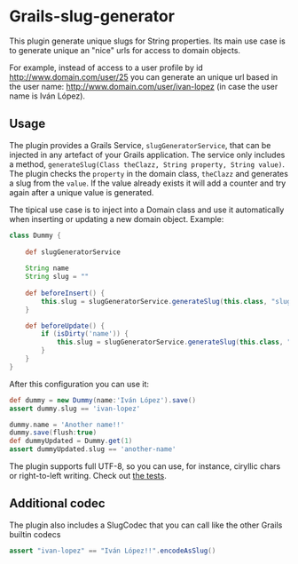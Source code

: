 Grails-slug-generator
=====================

This plugin generate unique slugs for String properties. Its main use case is to generate unique an "nice" urls for access to domain objects.

For example, instead of access to a user profile by id http://www.domain.com/user/25 you can generate an unique url based in the user name: http://www.domain.com/user/ivan-lopez (in case the user name is Iván López).

Usage
-----

The plugin provides a Grails Service, `slugGeneratorService`, that can be injected in any artefact of your Grails application. The service only includes a method, `generateSlug(Class theClazz, String property, String value)`.
The plugin checks the `property` in the domain class, `theClazz` and generates a slug from the `value`. If the value already exists it will add a counter and try again after a unique value is generated.  

The tipical use case is to inject into a Domain class and use it automatically when inserting or updating a new domain object. Example:

``` groovy
class Dummy {
    
    def slugGeneratorService
    
    String name
    String slug = ""
    
    def beforeInsert() {
        this.slug = slugGeneratorService.generateSlug(this.class, "slug", name)
    }

    def beforeUpdate() {
        if (isDirty('name')) {
            this.slug = slugGeneratorService.generateSlug(this.class, "slug", name)
        }
    }
}
```

After this configuration you can use it:
``` groovy
def dummy = new Dummy(name:'Iván López').save()
assert dummy.slug == 'ivan-lopez'

dummy.name = 'Another name!!'
dummy.save(flush:true)
def dummyUpdated = Dummy.get(1)
assert dummyUpdated.slug == 'another-name'
```

The plugin supports full UTF-8, so you can use, for instance, ciryllic chars or right-to-left writing. Check out [the tests](https://github.com/lmivan/grails-slug-generator/blob/master/test/integration/grails/plugins/SlugGeneratorTests.groovy).

Additional codec
----------------

The plugin also includes a SlugCodec that you can call like the other Grails builtin codecs

``` groovy
assert "ivan-lopez" == "Iván López!!".encodeAsSlug()
```
